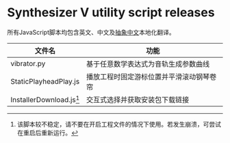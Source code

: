 # Synthesizer V utility script releases

所有JavaScript脚本均包含英文、中文及[抽象中文](https://github.com/dawnsqrl/synthv-abstract)本地化翻译。

| 文件名 | 功能 |
| - | - |
| vibrator.py | 基于任意数学表达式为音轨生成参数曲线 |
| StaticPlayheadPlay.js | 播放工程时固定游标位置并平滑滚动钢琴卷帘 |
| InstallerDownload.js[^1] | 交互式选择并获取安装包下载链接 |

[^1]: 该脚本较不稳定，请不要在开启工程文件的情况下使用。若发生崩溃，可尝试在重启后重新运行。
